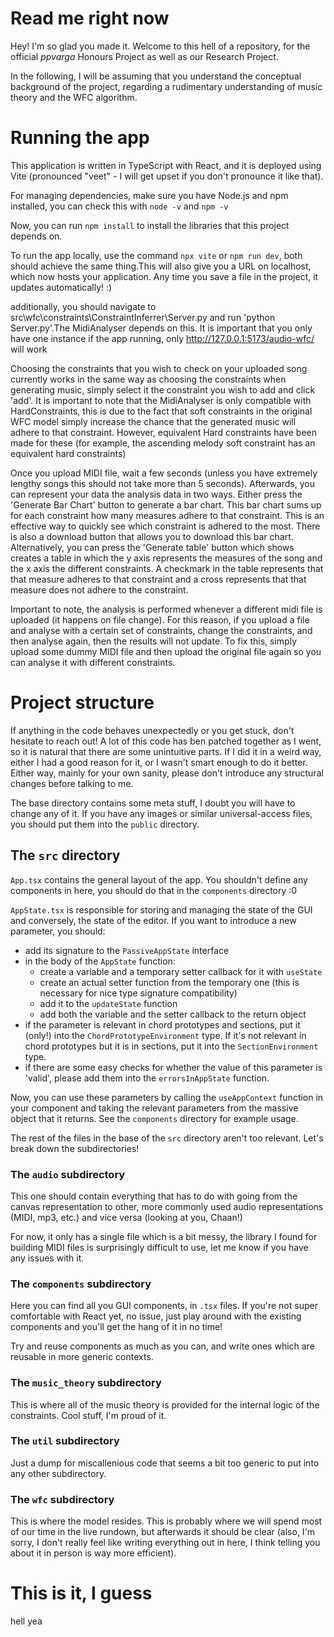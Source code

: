 # Read me right now

Hey! I'm so glad you made it. Welcome to this hell of a repository, for the official _ppvarga_ Honours Project as well as our Research Project.

In the following, I will be assuming that you understand the conceptual background of the project, regarding a rudimentary understanding of music theory and the WFC algorithm.

# Running the app

This application is written in TypeScript with React, and it is deployed using Vite (pronounced "veet" - I will get upset if you don't pronounce it like that). 

For managing dependencies, make sure you have Node.js and npm installed, you can check this with `node -v` and `npm -v`

Now, you can run `npm install` to install the libraries that this project depends on.

To run the app locally, use the command `npx vite` or `npm run dev`, both should achieve the same thing.This will also give you a URL on localhost, which now hosts your application. Any time you save a file in the project, it updates automatically! :) 

additionally, you should navigate to src\wfc\constraints\ConstraintInferrer\Server.py and run 'python Server.py'.The MidiAnalyser depends on this. It is important that you only have one instance if the app running, only http://127.0.0.1:5173/audio-wfc/ will work

Choosing the constraints that you wish to check on your uploaded song currently works in the same way as choosing the constraints when generating music, simply select it the constraint you wish to add and click 'add'. It is important to note that the MidiAnalyser is only compatible with HardConstraints, this is due to the fact that soft constraints in the original WFC model simply increase the chance that the generated music will adhere to that constraint. However, equivalent Hard constraints have been made for these (for example, the ascending melody soft constraint has an equivalent hard constraints)

Once you upload MIDI file, wait a few seconds (unless you have extremely lengthy songs this should not take more than 5 seconds). Afterwards, you can represent your data the analysis data in two ways. Either press the 'Generate Bar Chart' button to generate a bar chart. This bar chart sums up for each constraint how many measures adhere to that constraint. This is an effective way to quickly see which constraint is adhered to the most. There is also a download button that allows you to download this bar chart. Alternatively, you can press the 'Generate table' button which shows creates a table in which the y axis represents the measures of the song and the x axis the different constraints. A checkmark in the table represents that that measure adheres to that constraint and a cross represents that that measure does not adhere to the constraint. 

Important to note, the analysis is performed whenever a different midi file is uploaded (it happens on file change). For this reason, if you upload a file and analyse with a certain set of constraints, change the constraints, and then analyse again, then the results will not update. To fix this, simply upload some dummy MIDI file and then upload the original file again so you can analyse it with different constraints. 
# Project structure

If anything in the code behaves unexpectedly or you get stuck, don't hesitate to reach out! A lot of this code has ben patched together as I went, so it is natural that there are some unintuitive parts. If I did it in a weird way, either I had a good reason for it, or I wasn't smart enough to do it better. Either way, mainly for your own sanity, please don't introduce any structural changes before talking to me.

The base directory contains some meta stuff, I doubt you will have to change any of it. If you have any images or similar universal-access files, you should put them into the `public` directory. 

## The `src` directory

`App.tsx` contains the general layout of the app. You shouldn't define any components in here, you should do that in the `components` directory :0

`AppState.tsx` is responsible for storing and managing the state of the GUI and conversely, the state of the editor. If you want to introduce a new parameter, you should:
- add its signature to the `PassiveAppState` interface 
- in the body of the `AppState` function:
    - create a variable and a temporary setter callback for it with `useState` 
    - create an actual setter function from the temporary one (this is necessary for nice type signature compatibility)
    - add it to the `updateState` function
    - add both the variable and the setter callback to the return object
- if the parameter is relevant in chord prototypes and sections, put it (only!) into the `ChordPrototypeEnvironment` type. If it's not relevant in chord prototypes but it is in sections, put it into the `SectionEnvironment` type.
- if there are some easy checks for whether the value of this parameter is 'valid', please add them into the `errorsInAppState` function.

Now, you can use these parameters by calling the `useAppContext` function in your component and taking the relevant parameters from the massive object that it returns. See the `components` directory for example usage.

The rest of the files in the base of the `src` directory aren't too relevant. Let's break down the subdirectories!

### The `audio` subdirectory

This one should contain everything that has to do with going from the canvas representation to other, more commonly used audio representations (MIDI, mp3, etc.) and vice versa (looking at you, Chaan!)

For now, it only has a single file which is a bit messy, the library I found for building MIDI files is surprisingly difficult to use, let me know if you have any issues with it.

### The `components`  subdirectory

Here you can find all you GUI components, in `.tsx` files. If you're not super comfortable with React yet, no issue, just play around with the existing components and you'll get the hang of it in no time!

Try and reuse components as much as you can, and write ones which are reusable in more generic contexts.

### The `music_theory` subdirectory

This is where all of the music theory is provided for the internal logic of the constraints. Cool stuff, I'm proud of it.

### The `util`  subdirectory

Just a dump for miscallenious code that seems a bit too generic to put into any other subdirectory.

### The `wfc`  subdirectory

This is where the model resides. This is probably where we will spend most of our time in the live rundown, but afterwards it should be clear (also, I'm sorry, I don't really feel like writing everything out in here, I think telling you about it in person is way more efficient).

# This is it, I guess

hell yea